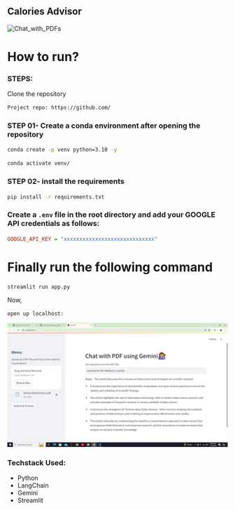 ## Calories Advisor
![Chat_with_PDFs](https://socialify.git.ci/p2kalita/Chat_with_PDFs/image?font=Inter&forks=1&issues=1&language=1&name=1&owner=1&pattern=Floating%20Cogs&pulls=1&stargazers=1&theme=Light)
# How to run?
### STEPS:

Clone the repository

```bash
Project repo: https://github.com/
```

### STEP 01- Create a conda environment after opening the repository

```bash
conda create -p venv python=3.10 -y
```

```bash
conda activate venv/
```

### STEP 02- install the requirements
```bash
pip install -r requirements.txt
```


### Create a `.env` file in the root directory and add your GOOGLE API credentials as follows:

```ini
GOOGLE_API_KEY = "xxxxxxxxxxxxxxxxxxxxxxxxxxxxx"
```




# Finally run the following command
```
streamlit run app.py
```

Now,

```
open up localhost:
```


![alt text](https://github.com/p2kalita/Chat_with_PDFs/blob/main/Capture.JPG)



### Techstack Used:

- Python
- LangChain
- Gemini
- Streamlit


